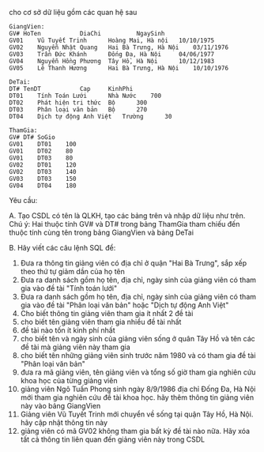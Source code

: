 cho cơ sở dữ liệu gồm các quan hệ sau
    
    GiangVien:
    GV#	HoTen			DiaChi			NgaySinh
    GV01	Vũ Tuyết Trinh		Hoàng Mai, Hà nội	10/10/1975
    GV02	Nguyễn Nhật Quang	Hai Bà Trưng, Hà Nội	03/11/1976
    GV03	Trần Đức Khánh		Đống Đa, Hà Nội		04/06/1977
    GV04	Nguyễn Hồng Phương	Tây Hồ, Hà Nội		10/12/1983
    GV05	Lê Thanh Hương		Hai Bà Trưng, Hà Nội	10/10/1976
    
    DeTai:
    DT#	TenDT			Cap		KinhPhi
    DT01	Tính Toán Lưới		Nhà Nước	700
    DT02	Phát hiện tri thức	Bộ		300
    DT03	Phân loại văn bản	Bộ		270
    DT04	Dịch tự động Anh Việt	Trường		30
    
    ThamGia:       
    GV#	DT#	SoGio
    GV01	DT01	100
    GV01	DT02	80
    GV01	DT03	80
    GV02	DT01	120
    GV02	DT03	140
    GV03	DT03	150
    GV04	DT04	180
    
Yêu cầu:

A. Tạo CSDL có tên là QLKH, tạo các bảng trên và nhập dữ liệu như trên. Chú ý: Hai thuộc tính GV# và DT# 
trong bảng ThamGia tham chiếu đến thuộc tính cùng tên trong bảng GiangVien và bảng DeTai

B. Hãy viết các câu lệnh SQL để:
 1. Đưa ra thông tin giảng viên có địa chỉ ở quận "Hai Bà Trưng", sắp xếp theo thứ tự giảm dần của họ tên
 2. Đưa ra danh sách gồm họ tên, địa chỉ, ngày sinh của giảng viên có tham gia vào đề tài "Tính toán lưới"
 3. Đưa ra danh sách gồm họ tên, địa chỉ, ngày sinh của giảng viên có tham gia vào đề tài "Phân loại văn bản" 
 hoặc "Dịch tự động Anh Việt"
 4. Cho biết thông tin giảng viên tham gia ít nhất 2 đề tài
 5. cho biết tên giảng viên tham gia nhiều đề tài nhất
 6. đề tài nào tốn ít kinh phí nhất 
 7. cho biết tên và ngày sinh của giảng viên sống ở quân Tây Hồ và tên các đề tài mà giảng viên này tham gia 
 8. cho biết tên những giảng viên sinh trước năm 1980 và có tham gia đề tài "Phân loại văn bản" 
 9. đưa ra mã giảng viên, tên giảng viên và tổng số giờ tham gia nghiên cứu khoa học của từng giảng viên
 10. giảng viên Ngô Tuấn Phong sinh ngày 8/9/1986 địa chỉ Đống Đa, Hà Nội mới tham gia nghiên cứu đề tài khoa học. 
 hãy thêm thông tin giảng viên này vào bảng GiangVien
 11. Giảng viên Vũ Tuyết Trinh mới chuyển về sống tại quận Tây Hồ, Hà Nội. hãy cập nhật thông tin này
 12. giảng viên có mã GV02 không tham gia bất kỳ đề tài nào nữa. 
 Hãy xóa tất cả thông tin liên quan đến giảng viên này trong CSDL
    
    
    
    
    
    
